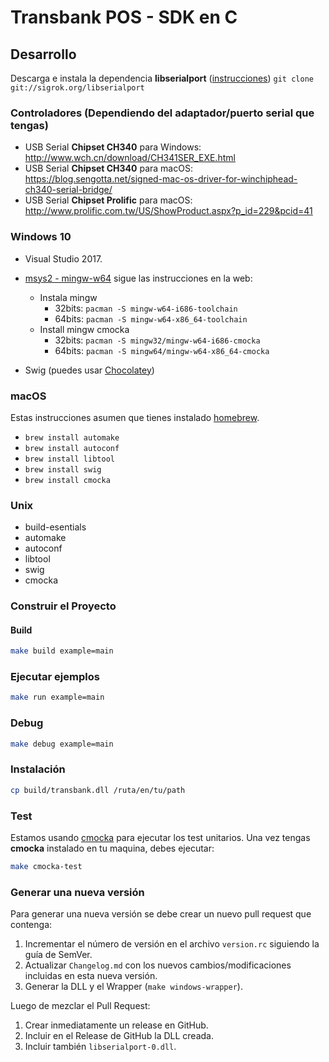 # Transbank POS - SDK en C

## Desarrollo

Descarga e instala la dependencia **libserialport** ([instrucciones](https://sigrok.org/wiki/Libserialport)) `git clone git://sigrok.org/libserialport`

### Controladores (Dependiendo del adaptador/puerto serial que tengas)

- USB Serial **Chipset CH340** para Windows: <http://www.wch.cn/download/CH341SER_EXE.html>
- USB Serial **Chipset CH340** para macOS: <https://blog.sengotta.net/signed-mac-os-driver-for-winchiphead-ch340-serial-bridge/>
- USB Serial **Chipset Prolific** para macOS: <http://www.prolific.com.tw/US/ShowProduct.aspx?p_id=229&pcid=41>

### Windows 10

- Visual Studio 2017.

- [msys2 - mingw-w64](http://www.msys2.org/) sigue las instrucciones en la web:
  - Instala mingw
    - 32bits: ```pacman -S mingw-w64-i686-toolchain```
    - 64bits: ```pacman -S mingw-w64-x86_64-toolchain```
  - Install mingw cmocka
    - 32bits: ```pacman -S mingw32/mingw-w64-i686-cmocka```
    - 64bits: ```pacman -S mingw64/mingw-w64-x86_64-cmocka```
- Swig (puedes usar [Chocolatey](https://chocolatey.org/))

### macOS

Estas instrucciones asumen que tienes instalado [homebrew](https://brew.sh/).

- `brew install automake`
- `brew install autoconf`
- `brew install libtool`
- `brew install swig`
- `brew install cmocka`

### Unix

- build-esentials
- automake
- autoconf
- libtool
- swig
- cmocka

### Construir el Proyecto

#### Build

```bash
make build example=main
```

### Ejecutar ejemplos

```bash
make run example=main
```

### Debug

```bash
make debug example=main
```

### Instalación

```bash
cp build/transbank.dll /ruta/en/tu/path
```

### Test

Estamos usando [cmocka](https://cmocka.org) para ejecutar los test unitarios.
Una vez tengas **cmocka** instalado en tu maquina, debes ejecutar:

```bash
make cmocka-test
```

### Generar una nueva versión

Para generar una nueva versión se debe crear un nuevo pull request que contenga:

1. Incrementar el número de versión en el archivo `version.rc` siguiendo la guía de SemVer.
2. Actualizar `Changelog.md` con los nuevos cambios/modificaciones incluidas en esta nueva versión.
3. Generar la DLL y el Wrapper (`make windows-wrapper`).

Luego de mezclar el Pull Request:

1. Crear inmediatamente un release en GitHub.
2. Incluir en el Release de GitHub la DLL creada.
3. Incluir también `libserialport-0.dll`.
